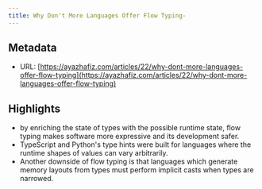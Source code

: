 ```yaml
---
title: Why Don't More Languages Offer Flow Typing-
---
```

## Metadata
* URL: [https://ayazhafiz.com/articles/22/why-dont-more-languages-offer-flow-typing](https://ayazhafiz.com/articles/22/why-dont-more-languages-offer-flow-typing)

## Highlights
* by enriching the state of types with the possible runtime state, flow typing makes software more expressive and its development safer.
* TypeScript and Python's type hints were built for languages where the runtime shapes of values can vary arbitrarily.
* Another downside of flow typing is that languages which generate memory layouts from types must perform implicit casts when types are narrowed.